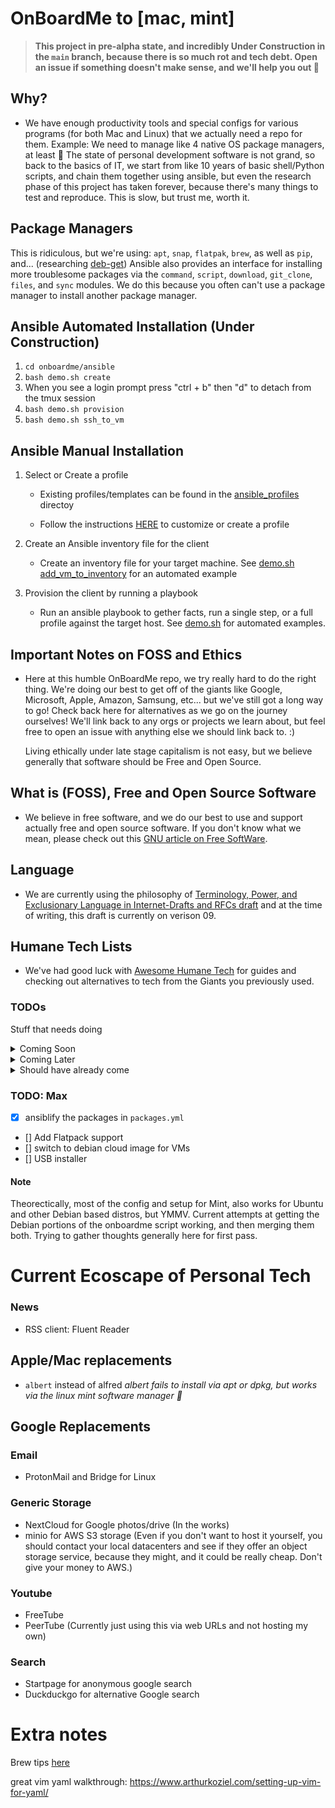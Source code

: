 # OnBoardMe to [mac, mint]

> **This project in pre-alpha state, and incredibly **Under Construction** in the `main` branch, because there is so much rot and tech debt. Open an issue if something doesn't make sense, and we'll help you out 💙**

## Why?

- We have enough productivity tools and special configs for various programs (for both Mac and Linux) that we actually need a repo for them. Example: We need to manage like 4 native OS package managers, at least 🤦 The state of personal development software is not grand, so back to the basics of IT, we start from like 10 years of basic shell/Python scripts, and chain them together using ansible, but even the research phase of this project has taken forever, because there's many things to test and reproduce. This is slow, but trust me, worth it.

## Package Managers

This is ridiculous, but we're using: `apt`, `snap`, `flatpak`, `brew`, as well as `pip`, and... (researching [deb-get](http://manpages.ubuntu.com/manpages/bionic/man1/debget.1p.html)) Ansible also provides an interface for installing more troublesome packages via the `command`, `script`, `download`, `git_clone`, `files`, and `sync` modules. We do this because you often can't use a package manager to install another package manager.

## Ansible Automated Installation (Under Construction)

  1. `cd onboardme/ansible`
  2. `bash demo.sh create`
  3. When you see a login prompt press "ctrl + b" then "d" to detach from the tmux session
  4. `bash demo.sh provision`
  5. `bash demo.sh ssh_to_vm`

## Ansible Manual Installation

1. Select or Create a profile

    - Existing profiles/templates can be found in the [ansible_profiles](onboardme/configs/ansible_profiles) directoy

    - Follow the instructions [HERE](onboardme/configs/ansible_profiles/README.md) to customize or create a profile

2. Create an Ansible inventory file for the client

    - Create an inventory file for your target machine. See [demo.sh add_vm_to_inventory](/home/max/onboardme/ansible/demo.sh) for an automated example

3. Provision the client by running a playbook

    - Run an ansible playbook to gether facts, run a single step, or a full profile against the target host. See [demo.sh](/home/max/onboardme/ansible/demo.sh) for automated examples.

## Important Notes on FOSS and Ethics

- Here at this humble OnBoardMe repo, we try really hard to do the right thing. We're doing our best to get off of the giants like Google, Microsoft, Apple, Amazon, Samsung, etc... but we've still got a long way to go! Check back here for alternatives as we go on the journey ourselves! We'll link back to any orgs or projects we learn about, but feel free to open an issue with anything else we should link back to. :)

  Living ethically under late stage capitalism is not easy, but we believe generally that software should be Free and Open Source.

## What is (FOSS), Free and Open Source Software

- We believe in free software, and we do our best to use and support actually free and open source software. If you don't know what we mean, please check out this [GNU article on Free SoftWare](https://www.gnu.org/philosophy/free-sw.en.html).

## Language

- We are currently using the philosophy of [Terminology, Power, and Exclusionary Language in Internet-Drafts and RFCs draft](https://datatracker.ietf.org/doc/html/draft-knodel-terminology-09) and at the time of writing, this draft is currently on verison 09.

## Humane Tech Lists

- We've had good luck with [Awesome Humane Tech](https://github.com/humanetech-community/awesome-humane-tech) for guides and checking out alternatives to tech from the Giants you previously used.


### TODOs
Stuff that needs doing
<details>
  <summary>Coming Soon</summary>
* Android notes
* SDR notes
</details>

<details>
  <summary>Coming Later</summary>
* SmartWatch OS 
</details>

<details>
  <summary>Should have already come</summary>
* KEYBOARD MAPPINGS: CAPSLOCK TO CONTROL - need for both debian (gnome/xfce menu mappings?) and mac osx
* Move the panel to the side, and add panelettes or whatever they're called
* Setup crontab (or whatever you do on a mac) script to automatically backup into configurable repo (default to this repo):
  * RSS feeds OPML
  * FreeTube/NewPipe subscriptions OPML/db
* Add chat software
* Add NextCloud stuff - at least try News, Recipes, and Talk
* Overview of current configs maintained by this script?
* Which email clients to support? MUTT? ThunderGuy?
* Alfred
  - Find FOSS replacement?
  - Personal settings for alfred
</details>

### TODO: Max

- [x] ansiblify the packages in `packages.yml`
- [] Add Flatpack support
- [] switch to debian cloud image for VMs
- [] USB installer

#### Note

Theorectically, most of the config and setup for Mint, also works for Ubuntu and other Debian based distros, but YMMV.
Current attempts at getting the Debian portions of the onboardme script working, and then merging them both. Trying to gather thoughts generally here for first pass.

# Current Ecoscape of Personal Tech

### News

- RSS client: Fluent Reader

## Apple/Mac replacements

- `albert` instead of alfred
*albert fails to install via apt or dpkg, but works via the linux mint software manager :shrug:*

## Google Replacements

### Email

- ProtonMail and Bridge for Linux

### Generic Storage

- NextCloud for Google photos/drive (In the works)
- minio for AWS S3 storage
  (Even if you don't want to host it yourself, you should contact your local datacenters and see if they offer an object storage service, because they might, and it could be really cheap. Don't give your money to AWS.)

### Youtube

- FreeTube
- PeerTube (Currently just using this via web URLs and not hosting my own)

### Search

- Startpage for anonymous google search
- Duckduckgo for alternative Google search


# Extra notes

Brew tips [here](https://gist.github.com/ChristopherA/a579274536aab36ea9966f301ff14f3f)

great vim yaml walkthrough:
https://www.arthurkoziel.com/setting-up-vim-for-yaml/
